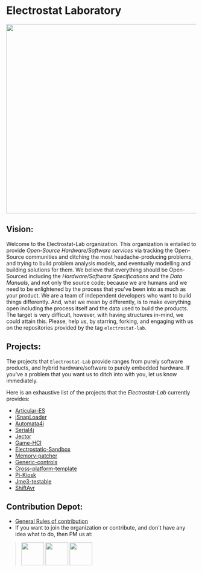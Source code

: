 # Electrostat Laboratory

<div align="center">
<img src="https://github.com/Electrostat-Lab/.github/blob/main/profile/banner.png" width=1000 height="500"/>
</div>

## Vision:
Welcome to the Electrostat-Lab organization. This organization is entailed to provide _Open-Source Hardware/Software services_ via tracking the Open-Source communities and ditching the most headache-producing problems, and trying to build problem analysis models, and eventually modelling and building solutions for them. We believe that everything should be Open-Sourced including the _Hardware/Software Specifications_ and the _Data Manuals_, and not only the source code; because we are humans and we need to be enlightened by the process that you've been into as much as your product. We are a team of independent developers who want to build things differently. And, what we mean by differently, is to make everything open including the process itself and the data used to build the products. The target is very difficult, however, with having structures in-mind, we could attain this. Please, help us, by starring, forking, and engaging with us on the repositories provided by the tag `electrostat-lab`.

## Projects:
The projects that `Electrostat-Lab` provide ranges from purely software products, and hybrid hardware/software to purely embedded hardware. If you've a problem that you want us to ditch into with you, let us know immediately.

Here is an exhaustive list of the projects that the _Electrostat-Lab_ currently provides: 
* [Articular-ES](https://github.com/Electrostat-Lab/Articular-ES)
* [jSnapLoader](https://github.com/Electrostat-Lab/jSnapLoader)
* [Automata4j](https://github.com/Electrostat-Lab/Automata4j)
* [Serial4j](https://github.com/Electrostat-Lab/Serial4j)
* [Jector](https://github.com/Electrostat-Lab/Jector)
* [Game-HCI](https://github.com/Electrostat-Lab/Game-HCI)
* [Electrostatic-Sandbox](https://github.com/Electrostat-Lab/Electrostatic-Sandbox)
* [Memory-patcher]()
* [Generic-controls]()
* [Cross-platform-template](https://github.com/Electrostat-Lab/Cross-platform-template)
* [Pi-Kiosk](https://github.com/Electrostat-Lab/Pi-Kiosk)
* [Jme3-testable](https://github.com/Electrostat-Lab/Jme3-testable)
* [ShiftAvr](https://github.com/Electrostat-Lab/ShiftAvr)

## Contribution Depot: 
* [General Rules of contribution](https://github.com/Software-Hardware-Codesign/.github/blob/main/CONTRIBUTING.md)
* If you want to join the organization or contribute, and don't have any idea what to do, then PM us at: 
> [<img src="https://user-images.githubusercontent.com/60224159/180645937-40c0954c-03f4-4807-8063-7cd6ca917a7b.svg" width="60" height="60">](https://www.linkedin.com/in/pavl-g-420b81228/)
> [<img src="https://user-images.githubusercontent.com/60224159/180646113-6531aec4-66bc-44d8-9ba5-d1857e87359a.svg" width="60" height="60">](https://twitter.com/g_pavl)
> [<img src="https://user-images.githubusercontent.com/60224159/181487461-63226149-2870-4446-a954-b4112a5cb26c.svg" width="60" height="60">](https://mail.google.com/mail/u/0/?fs=1&to=bishoreyad@gmail.com&su=SUBJECT&body=BODY&bcc=&tf=cm)
